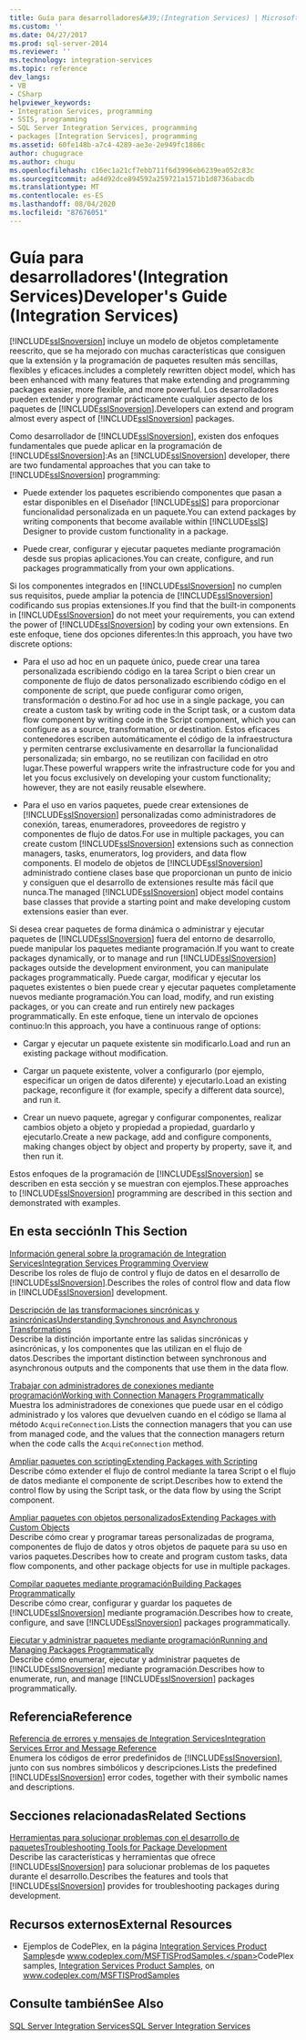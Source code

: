```yaml
---
title: Guía para desarrolladores&#39;(Integration Services) | Microsoft Docs
ms.custom: ''
ms.date: 04/27/2017
ms.prod: sql-server-2014
ms.reviewer: ''
ms.technology: integration-services
ms.topic: reference
dev_langs:
- VB
- CSharp
helpviewer_keywords:
- Integration Services, programming
- SSIS, programming
- SQL Server Integration Services, programming
- packages [Integration Services], programming
ms.assetid: 60fe148b-a7c4-4289-ae3e-2e949fc1886c
author: chugugrace
ms.author: chugu
ms.openlocfilehash: c16ec1a21cf7ebb711f6d3996eb6239ea052c83c
ms.sourcegitcommit: ad4d92dce894592a259721a1571b1d8736abacdb
ms.translationtype: MT
ms.contentlocale: es-ES
ms.lasthandoff: 08/04/2020
ms.locfileid: "87676051"
---
```

# <a name="developer39s-guide-integration-services"></a><span data-ttu-id="0c955-102">Guía para desarrolladores&#39;(Integration Services)</span><span class="sxs-lookup"><span data-stu-id="0c955-102">Developer&#39;s Guide (Integration Services)</span></span>
  [!INCLUDE[ssISnoversion](../includes/ssisnoversion-md.md)] <span data-ttu-id="0c955-103">incluye un modelo de objetos completamente reescrito, que se ha mejorado con muchas características que consiguen que la extensión y la programación de paquetes resulten más sencillas, flexibles y eficaces.</span><span class="sxs-lookup"><span data-stu-id="0c955-103">includes a completely rewritten object model, which has been enhanced with many features that make extending and programming packages easier, more flexible, and more powerful.</span></span> <span data-ttu-id="0c955-104">Los desarrolladores pueden extender y programar prácticamente cualquier aspecto de los paquetes de [!INCLUDE[ssISnoversion](../includes/ssisnoversion-md.md)].</span><span class="sxs-lookup"><span data-stu-id="0c955-104">Developers can extend and program almost every aspect of [!INCLUDE[ssISnoversion](../includes/ssisnoversion-md.md)] packages.</span></span>  
  
 <span data-ttu-id="0c955-105">Como desarrollador de [!INCLUDE[ssISnoversion](../includes/ssisnoversion-md.md)], existen dos enfoques fundamentales que puede aplicar en la programación de [!INCLUDE[ssISnoversion](../includes/ssisnoversion-md.md)]:</span><span class="sxs-lookup"><span data-stu-id="0c955-105">As an [!INCLUDE[ssISnoversion](../includes/ssisnoversion-md.md)] developer, there are two fundamental approaches that you can take to [!INCLUDE[ssISnoversion](../includes/ssisnoversion-md.md)] programming:</span></span>  
  
-   <span data-ttu-id="0c955-106">Puede extender los paquetes escribiendo componentes que pasan a estar disponibles en el Diseñador [!INCLUDE[ssIS](../includes/ssis-md.md)] para proporcionar funcionalidad personalizada en un paquete.</span><span class="sxs-lookup"><span data-stu-id="0c955-106">You can extend packages by writing components that become available within [!INCLUDE[ssIS](../includes/ssis-md.md)] Designer to provide custom functionality in a package.</span></span>  
  
-   <span data-ttu-id="0c955-107">Puede crear, configurar y ejecutar paquetes mediante programación desde sus propias aplicaciones.</span><span class="sxs-lookup"><span data-stu-id="0c955-107">You can create, configure, and run packages programmatically from your own applications.</span></span>  
  
 <span data-ttu-id="0c955-108">Si los componentes integrados en [!INCLUDE[ssISnoversion](../includes/ssisnoversion-md.md)] no cumplen sus requisitos, puede ampliar la potencia de [!INCLUDE[ssISnoversion](../includes/ssisnoversion-md.md)] codificando sus propias extensiones.</span><span class="sxs-lookup"><span data-stu-id="0c955-108">If you find that the built-in components in [!INCLUDE[ssISnoversion](../includes/ssisnoversion-md.md)] do not meet your requirements, you can extend the power of [!INCLUDE[ssISnoversion](../includes/ssisnoversion-md.md)] by coding your own extensions.</span></span> <span data-ttu-id="0c955-109">En este enfoque, tiene dos opciones diferentes:</span><span class="sxs-lookup"><span data-stu-id="0c955-109">In this approach, you have two discrete options:</span></span>  
  
-   <span data-ttu-id="0c955-110">Para el uso ad hoc en un paquete único, puede crear una tarea personalizada escribiendo código en la tarea Script o bien crear un componente de flujo de datos personalizado escribiendo código en el componente de script, que puede configurar como origen, transformación o destino.</span><span class="sxs-lookup"><span data-stu-id="0c955-110">For ad hoc use in a single package, you can create a custom task by writing code in the Script task, or a custom data flow component by writing code in the Script component, which you can configure as a source, transformation, or destination.</span></span> <span data-ttu-id="0c955-111">Estos eficaces contenedores escriben automáticamente el código de la infraestructura y permiten centrarse exclusivamente en desarrollar la funcionalidad personalizada; sin embargo, no se reutilizan con facilidad en otro lugar.</span><span class="sxs-lookup"><span data-stu-id="0c955-111">These powerful wrappers write the infrastructure code for you and let you focus exclusively on developing your custom functionality; however, they are not easily reusable elsewhere.</span></span>  
  
-   <span data-ttu-id="0c955-112">Para el uso en varios paquetes, puede crear extensiones de [!INCLUDE[ssISnoversion](../includes/ssisnoversion-md.md)] personalizadas como administradores de conexión, tareas, enumeradores, proveedores de registro y componentes de flujo de datos.</span><span class="sxs-lookup"><span data-stu-id="0c955-112">For use in multiple packages, you can create custom [!INCLUDE[ssISnoversion](../includes/ssisnoversion-md.md)] extensions such as connection managers, tasks, enumerators, log providers, and data flow components.</span></span> <span data-ttu-id="0c955-113">El modelo de objetos de [!INCLUDE[ssISnoversion](../includes/ssisnoversion-md.md)] administrado contiene clases base que proporcionan un punto de inicio y consiguen que el desarrollo de extensiones resulte más fácil que nunca.</span><span class="sxs-lookup"><span data-stu-id="0c955-113">The managed [!INCLUDE[ssISnoversion](../includes/ssisnoversion-md.md)] object model contains base classes that provide a starting point and make developing custom extensions easier than ever.</span></span>  
  
 <span data-ttu-id="0c955-114">Si desea crear paquetes de forma dinámica o administrar y ejecutar paquetes de [!INCLUDE[ssISnoversion](../includes/ssisnoversion-md.md)] fuera del entorno de desarrollo, puede manipular los paquetes mediante programación.</span><span class="sxs-lookup"><span data-stu-id="0c955-114">If you want to create packages dynamically, or to manage and run [!INCLUDE[ssISnoversion](../includes/ssisnoversion-md.md)] packages outside the development environment, you can manipulate packages programmatically.</span></span> <span data-ttu-id="0c955-115">Puede cargar, modificar y ejecutar los paquetes existentes o bien puede crear y ejecutar paquetes completamente nuevos mediante programación.</span><span class="sxs-lookup"><span data-stu-id="0c955-115">You can load, modify, and run existing packages, or you can create and run entirely new packages programmatically.</span></span> <span data-ttu-id="0c955-116">En este enfoque, tiene un intervalo de opciones continuo:</span><span class="sxs-lookup"><span data-stu-id="0c955-116">In this approach, you have a continuous range of options:</span></span>  
  
-   <span data-ttu-id="0c955-117">Cargar y ejecutar un paquete existente sin modificarlo.</span><span class="sxs-lookup"><span data-stu-id="0c955-117">Load and run an existing package without modification.</span></span>  
  
-   <span data-ttu-id="0c955-118">Cargar un paquete existente, volver a configurarlo (por ejemplo, especificar un origen de datos diferente) y ejecutarlo.</span><span class="sxs-lookup"><span data-stu-id="0c955-118">Load an existing package, reconfigure it (for example, specify a different data source), and run it.</span></span>  
  
-   <span data-ttu-id="0c955-119">Crear un nuevo paquete, agregar y configurar componentes, realizar cambios objeto a objeto y propiedad a propiedad, guardarlo y ejecutarlo.</span><span class="sxs-lookup"><span data-stu-id="0c955-119">Create a new package, add and configure components, making changes object by object and property by property, save it, and then run it.</span></span>  
  
 <span data-ttu-id="0c955-120">Estos enfoques de la programación de [!INCLUDE[ssISnoversion](../includes/ssisnoversion-md.md)] se describen en esta sección y se muestran con ejemplos.</span><span class="sxs-lookup"><span data-stu-id="0c955-120">These approaches to [!INCLUDE[ssISnoversion](../includes/ssisnoversion-md.md)] programming are described in this section and demonstrated with examples.</span></span>  
  
## <a name="in-this-section"></a><span data-ttu-id="0c955-121">En esta sección</span><span class="sxs-lookup"><span data-stu-id="0c955-121">In This Section</span></span>  
 [<span data-ttu-id="0c955-122">Información general sobre la programación de Integration Services</span><span class="sxs-lookup"><span data-stu-id="0c955-122">Integration Services Programming Overview</span></span>](integration-services-programming-overview.md)  
 <span data-ttu-id="0c955-123">Describe los roles de flujo de control y flujo de datos en el desarrollo de [!INCLUDE[ssISnoversion](../includes/ssisnoversion-md.md)].</span><span class="sxs-lookup"><span data-stu-id="0c955-123">Describes the roles of control flow and data flow in [!INCLUDE[ssISnoversion](../includes/ssisnoversion-md.md)] development.</span></span>  
  
 [<span data-ttu-id="0c955-124">Descripción de las transformaciones sincrónicas y asincrónicas</span><span class="sxs-lookup"><span data-stu-id="0c955-124">Understanding Synchronous and Asynchronous Transformations</span></span>](understanding-synchronous-and-asynchronous-transformations.md)  
 <span data-ttu-id="0c955-125">Describe la distinción importante entre las salidas sincrónicas y asincrónicas, y los componentes que las utilizan en el flujo de datos.</span><span class="sxs-lookup"><span data-stu-id="0c955-125">Describes the important distinction between synchronous and asynchronous outputs and the components that use them in the data flow.</span></span>  
  
 [<span data-ttu-id="0c955-126">Trabajar con administradores de conexiones mediante programación</span><span class="sxs-lookup"><span data-stu-id="0c955-126">Working with Connection Managers Programmatically</span></span>](working-with-connection-managers-programmatically.md)  
 <span data-ttu-id="0c955-127">Muestra los administradores de conexiones que puede usar en el código administrado y los valores que devuelven cuando en el código se llama al método `AcquireConnection`.</span><span class="sxs-lookup"><span data-stu-id="0c955-127">Lists the connection managers that you can use from managed code, and the values that the connection managers return when the code calls the `AcquireConnection` method.</span></span>  
  
 [<span data-ttu-id="0c955-128">Ampliar paquetes con scripting</span><span class="sxs-lookup"><span data-stu-id="0c955-128">Extending Packages with Scripting</span></span>](extending-packages-scripting/extending-packages-with-scripting.md)  
 <span data-ttu-id="0c955-129">Describe cómo extender el flujo de control mediante la tarea Script o el flujo de datos mediante el componente de script.</span><span class="sxs-lookup"><span data-stu-id="0c955-129">Describes how to extend the control flow by using the Script task, or the data flow by using the Script component.</span></span>  
  
 [<span data-ttu-id="0c955-130">Ampliar paquetes con objetos personalizados</span><span class="sxs-lookup"><span data-stu-id="0c955-130">Extending Packages with Custom Objects</span></span>](extending-packages-custom-objects/extending-packages-with-custom-objects.md)  
 <span data-ttu-id="0c955-131">Describe cómo crear y programar tareas personalizadas de programa, componentes de flujo de datos y otros objetos de paquete para su uso en varios paquetes.</span><span class="sxs-lookup"><span data-stu-id="0c955-131">Describes how to create and program custom tasks, data flow components, and other package objects for use in multiple packages.</span></span>  
  
 [<span data-ttu-id="0c955-132">Compilar paquetes mediante programación</span><span class="sxs-lookup"><span data-stu-id="0c955-132">Building Packages Programmatically</span></span>](building-packages-programmatically/building-packages-programmatically.md)  
 <span data-ttu-id="0c955-133">Describe cómo crear, configurar y guardar los paquetes de [!INCLUDE[ssISnoversion](../includes/ssisnoversion-md.md)] mediante programación.</span><span class="sxs-lookup"><span data-stu-id="0c955-133">Describes how to create, configure, and save [!INCLUDE[ssISnoversion](../includes/ssisnoversion-md.md)] packages programmatically.</span></span>  
  
 [<span data-ttu-id="0c955-134">Ejecutar y administrar paquetes mediante programación</span><span class="sxs-lookup"><span data-stu-id="0c955-134">Running and Managing Packages Programmatically</span></span>](run-manage-packages-programmatically/running-and-managing-packages-programmatically.md)  
 <span data-ttu-id="0c955-135">Describe cómo enumerar, ejecutar y administrar paquetes de [!INCLUDE[ssISnoversion](../includes/ssisnoversion-md.md)] mediante programación.</span><span class="sxs-lookup"><span data-stu-id="0c955-135">Describes how to enumerate, run, and manage [!INCLUDE[ssISnoversion](../includes/ssisnoversion-md.md)] packages programmatically.</span></span>  
  
## <a name="reference"></a><span data-ttu-id="0c955-136">Referencia</span><span class="sxs-lookup"><span data-stu-id="0c955-136">Reference</span></span>  
 [<span data-ttu-id="0c955-137">Referencia de errores y mensajes de Integration Services</span><span class="sxs-lookup"><span data-stu-id="0c955-137">Integration Services Error and Message Reference</span></span>](integration-services-error-and-message-reference.md)  
 <span data-ttu-id="0c955-138">Enumera los códigos de error predefinidos de [!INCLUDE[ssISnoversion](../includes/ssisnoversion-md.md)], junto con sus nombres simbólicos y descripciones.</span><span class="sxs-lookup"><span data-stu-id="0c955-138">Lists the predefined [!INCLUDE[ssISnoversion](../includes/ssisnoversion-md.md)] error codes, together with their symbolic names and descriptions.</span></span>  
  
## <a name="related-sections"></a><span data-ttu-id="0c955-139">Secciones relacionadas</span><span class="sxs-lookup"><span data-stu-id="0c955-139">Related Sections</span></span>  
 [<span data-ttu-id="0c955-140">Herramientas para solucionar problemas con el desarrollo de paquetes</span><span class="sxs-lookup"><span data-stu-id="0c955-140">Troubleshooting Tools for Package Development</span></span>](troubleshooting/troubleshooting-tools-for-package-development.md)  
 <span data-ttu-id="0c955-141">Describe las características y herramientas que ofrece [!INCLUDE[ssISnoversion](../includes/ssisnoversion-md.md)] para solucionar problemas de los paquetes durante el desarrollo.</span><span class="sxs-lookup"><span data-stu-id="0c955-141">Describes the features and tools that [!INCLUDE[ssISnoversion](../includes/ssisnoversion-md.md)] provides for troubleshooting packages during development.</span></span>  
  
## <a name="external-resources"></a><span data-ttu-id="0c955-142">Recursos externos</span><span class="sxs-lookup"><span data-stu-id="0c955-142">External Resources</span></span>  
  
-   <span data-ttu-id="0c955-143">Ejemplos de CodePlex, en la página [Integration Services Product Samples](https://go.microsoft.com/fwlink/?LinkID=131204)de www.codeplex.com/MSFTISProdSamples.</span><span class="sxs-lookup"><span data-stu-id="0c955-143">CodePlex samples, [Integration Services Product Samples](https://go.microsoft.com/fwlink/?LinkID=131204), on www.codeplex.com/MSFTISProdSamples</span></span>  
  
## <a name="see-also"></a><span data-ttu-id="0c955-144">Consulte también</span><span class="sxs-lookup"><span data-stu-id="0c955-144">See Also</span></span>  
 [<span data-ttu-id="0c955-145">SQL Server Integration Services</span><span class="sxs-lookup"><span data-stu-id="0c955-145">SQL Server Integration Services</span></span>](sql-server-integration-services.md)  
  
  

